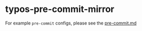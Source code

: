 # typos-pre-commit-mirror


For example `pre-commit` configs, please see the [pre-commit.md](https://github.com/crate-ci/typos/blob/master/docs/pre-commit.md)

